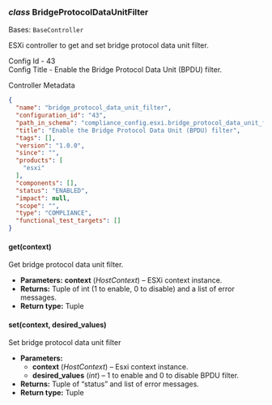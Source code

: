 ### *class* BridgeProtocolDataUnitFilter

Bases: `BaseController`

ESXi controller to get and set bridge protocol data unit filter.

Config Id - 43
<br/>
Config Title - Enable the Bridge Protocol Data Unit (BPDU) filter.
<br/>

Controller Metadata
```json
{
  "name": "bridge_protocol_data_unit_filter",
  "configuration_id": "43",
  "path_in_schema": "compliance_config.esxi.bridge_protocol_data_unit_filter",
  "title": "Enable the Bridge Protocol Data Unit (BPDU) filter",
  "tags": [],
  "version": "1.0.0",
  "since": "",
  "products": [
    "esxi"
  ],
  "components": [],
  "status": "ENABLED",
  "impact": null,
  "scope": "",
  "type": "COMPLIANCE",
  "functional_test_targets": []
}
```

#### get(context)

Get bridge protocol data unit filter.

* **Parameters:**
  **context** (*HostContext*) – ESXi context instance.
* **Returns:**
  Tuple of int (1 to enable, 0 to disable) and a list of error messages.
* **Return type:**
  Tuple

#### set(context, desired_values)

Set bridge protocol data unit filter

* **Parameters:**
  * **context** (*HostContext*) – Esxi context instance.
  * **desired_values** (*int*) – 1 to enable and 0 to disable BPDU filter.
* **Returns:**
  Tuple of “status” and list of error messages.
* **Return type:**
  Tuple
